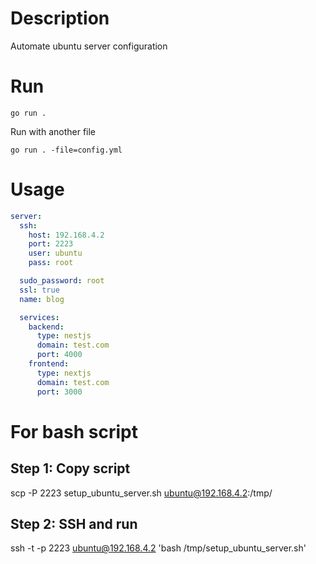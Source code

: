 # Description
Automate ubuntu server configuration

# Run
```
go run .
```
Run with another file
```
go run . -file=config.yml
```

# Usage
```yml
server:
  ssh:
    host: 192.168.4.2
    port: 2223
    user: ubuntu
    pass: root

  sudo_password: root
  ssl: true
  name: blog

  services:
    backend:
      type: nestjs
      domain: test.com
      port: 4000
    frontend:
      type: nextjs
      domain: test.com
      port: 3000

```

# For bash script
## Step 1: Copy script
scp -P 2223 setup_ubuntu_server.sh ubuntu@192.168.4.2:/tmp/

## Step 2: SSH and run
ssh -t -p 2223 ubuntu@192.168.4.2 'bash /tmp/setup_ubuntu_server.sh'